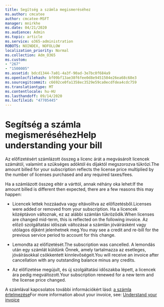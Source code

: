 ```yaml
---
title: Segítség a számla megismeréséhez
ms.author: cmcatee
author: cmcatee-MSFT
manager: mnirkhe
ms.date: 04/21/2020
ms.audience: Admin
ms.topic: article
ms.service: o365-administration
ROBOTS: NOINDEX, NOFOLLOW
localization_priority: Normal
ms.collection: Adm_O365
ms.custom:
- "267"
- "1500005"
ms.assetid: bdcd1344-7a01-4a3f-90ad-3e7bc0f684a9
ms.openlocfilehash: bf09bf13ae38f6fee0d8e9451504e26ea68c68e3
ms.sourcegitcommit: c6692ce0fa1358ec3529e59ca0ecdfdea4cdc759
ms.translationtype: MT
ms.contentlocale: hu-HU
ms.lasthandoff: 09/14/2020
ms.locfileid: "47705445"
---
```

# <a name="help-understanding-your-bill"></a><span data-ttu-id="c5b34-102">Segítség a számla megismeréséhez</span><span class="sxs-lookup"><span data-stu-id="c5b34-102">Help understanding your bill</span></span>

<span data-ttu-id="c5b34-103">Az előfizetésért számlázott összeg a licenc árát a megvásárolt licencek számától, valamint a szükséges adóktól és díjaktól megszorozva tükrözi.</span><span class="sxs-lookup"><span data-stu-id="c5b34-103">The amount billed for your subscription reflects the license price multiplied by the number of licenses purchased and any required taxes/fees.</span></span>
  
<span data-ttu-id="c5b34-104">Ha a számlázott összeg eltér a várttól, annak néhány oka lehet:</span><span class="sxs-lookup"><span data-stu-id="c5b34-104">If the amount billed is different then expected, there are a few reasons this may happen:</span></span>
  
- <span data-ttu-id="c5b34-105">Licencek lettek hozzáadva vagy eltávolítva az előfizetésből.</span><span class="sxs-lookup"><span data-stu-id="c5b34-105">Licenses were added or removed from your subscription.</span></span> <span data-ttu-id="c5b34-106">Ha a licencek középtávon változnak, ez az alábbi számlán tükröződik.</span><span class="sxs-lookup"><span data-stu-id="c5b34-106">When licenses are changed mid-term, this is reflected on the following invoice.</span></span> <span data-ttu-id="c5b34-107">Az előző szolgáltatási időszak változásai a számlán jóváírásként vagy utólagos díjként jelenhetnek meg.</span><span class="sxs-lookup"><span data-stu-id="c5b34-107">You may see a credit and re-bill for the previous service period to account for this change.</span></span>

- <span data-ttu-id="c5b34-108">Lemondta az előfizetését.</span><span class="sxs-lookup"><span data-stu-id="c5b34-108">The subscription was cancelled.</span></span> <span data-ttu-id="c5b34-109">A lemondás után egy számlát küldünk Önnek, amely tartalmazza az esetleges, jóváírásokkal csökkentett kinnlevőségeit.</span><span class="sxs-lookup"><span data-stu-id="c5b34-109">You will receive an invoice after cancellation with any outstanding balance minus any credits.</span></span>

- <span data-ttu-id="c5b34-110">Az előfizetése megújult, és új szolgáltatási időszakba lépett, a licencek ára pedig megváltozott.</span><span class="sxs-lookup"><span data-stu-id="c5b34-110">Your subscription renewed for a new term and the license price changed.</span></span>

<span data-ttu-id="c5b34-111">A számlával kapcsolatos további információkért lásd: [a számla értelmezése](https://docs.microsoft.com/microsoft-365/commerce/billing-and-payments/understand-your-invoice2)</span><span class="sxs-lookup"><span data-stu-id="c5b34-111">For more information about your invoice, see: [Understand your invoice](https://docs.microsoft.com/microsoft-365/commerce/billing-and-payments/understand-your-invoice2)</span></span>